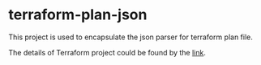 # terraform-plan-json
This project is used to encapsulate the json parser for terraform plan file.

The details of Terraform project could be found by the [link](https://github.com/hashicorp/terraform).
